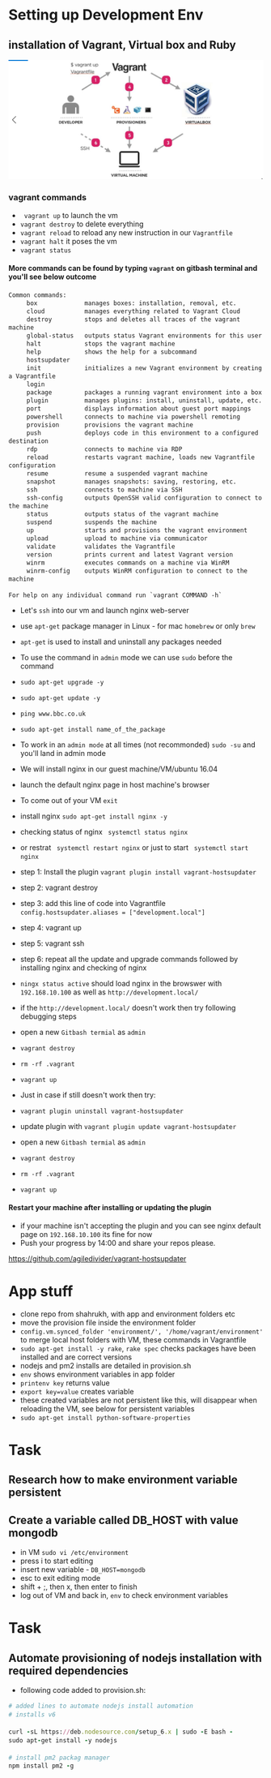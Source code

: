 # Setting up Development Env
## installation of Vagrant, Virtual box and Ruby
![](dev_env.png)

### vagrant commands
- ` vagrant up` to launch the vm
- `vagrant destroy` to delete everything 
- `vagrant reload` to reload any new instruction in our `Vagrantfile`
- `vagrant halt` it poses the vm
- `vagrant status`

#### More commands can be found by typing `vagrant` on gitbash terminal and you'll see below outcome
```
Common commands:
     box             manages boxes: installation, removal, etc.
     cloud           manages everything related to Vagrant Cloud
     destroy         stops and deletes all traces of the vagrant machine
     global-status   outputs status Vagrant environments for this user
     halt            stops the vagrant machine
     help            shows the help for a subcommand
     hostsupdater
     init            initializes a new Vagrant environment by creating a Vagrantfile
     login
     package         packages a running vagrant environment into a box
     plugin          manages plugins: install, uninstall, update, etc.
     port            displays information about guest port mappings
     powershell      connects to machine via powershell remoting
     provision       provisions the vagrant machine
     push            deploys code in this environment to a configured destination
     rdp             connects to machine via RDP
     reload          restarts vagrant machine, loads new Vagrantfile configuration
     resume          resume a suspended vagrant machine
     snapshot        manages snapshots: saving, restoring, etc.
     ssh             connects to machine via SSH
     ssh-config      outputs OpenSSH valid configuration to connect to the machine
     status          outputs status of the vagrant machine
     suspend         suspends the machine
     up              starts and provisions the vagrant environment
     upload          upload to machine via communicator
     validate        validates the Vagrantfile
     version         prints current and latest Vagrant version
     winrm           executes commands on a machine via WinRM
     winrm-config    outputs WinRM configuration to connect to the machine

For help on any individual command run `vagrant COMMAND -h`
```
- Let's `ssh` into our vm and launch nginx web-server
- use `apt-get` package manager in Linux - for mac `homebrew` or only `brew`
- `apt-get` is used to install and uninstall any packages needed
- To use the command in `admin` mode we can use `sudo` before the command
- `sudo apt-get upgrade -y`
- `sudo apt-get update -y`
- `ping www.bbc.co.uk`
- `sudo apt-get install name_of_the_package` 
- To work in an `admin mode` at all times (not recommonded) `sudo -su` and you'll land in admin mode
- We will install nginx in our guest machine/VM/ubuntu 16.04
- launch the default nginx page in host machine's browser
- To come out of your VM `exit`
- install nginx `sudo apt-get install nginx -y`
- checking status of nginx ` systemctl status nginx` 
- or restrat ` systemctl restart nginx` or just to start ` systemctl start nginx` 



- step 1: Install the plugin `vagrant plugin install vagrant-hostsupdater`
- step 2: vagrant destroy
- step 3: add this line of code into Vagrantfile `config.hostsupdater.aliases = ["development.local"]`
- step 4: vagrant up
- step 5: vagrant ssh
- step 6: repeat all the update and upgrade commands followed by installing nginx and checking of nginx
- `ningx status active` should load nginx in the browswer with `192.168.10.100` as well as `http://development.local/`

- if the `http://development.local/` doesn't work then try following debugging steps
- open a new `Gitbash termial` as `admin`
- `vagrant destroy`
- `rm -rf .vagrant`
- `vagrant up`

- Just in case if still doesn't work then try:
- `vagrant plugin uninstall vagrant-hostsupdater`
- update plugin with `vagrant plugin update vagrant-hostsupdater`
- open a new `Gitbash termial` as `admin`
- `vagrant destroy`
- `rm -rf .vagrant`
- `vagrant up`

#### Restart your machine after installing or updating the plugin

- if your machine isn't accepting the plugin and you can see nginx default page on `192.168.10.100` its fine for now
- Push your progress by 14:00 and share your repos please.

https://github.com/agiledivider/vagrant-hostsupdater

# App stuff
- clone repo from shahrukh, with app and environment folders etc
- move the provision file inside the environment folder
- `config.vm.synced_folder 'environment/', '/home/vagrant/environment'` to merge local host folders with VM, these commands in Vagrantfile
- `sudo apt-get install -y rake`, `rake spec` checks packages have been installed and are correct versions
- nodejs and pm2 installs are detailed in provision.sh 
- `env` shows environment variables in app folder
- `printenv key` returns value
- `export key=value` creates variable
- these created variables are not persistent like this, will disappear when reloading the VM, see below for persistent variables
- `sudo apt-get install python-software-properties`

# Task
## Research how to make environment variable persistent
## Create a variable called DB_HOST with value mongodb
- in VM `sudo vi /etc/environment`
- press i to start editing
- insert new variable - `DB_HOST=mongodb`
- esc to exit editing mode
- shift + ;, then x, then enter to finish
- log out of VM and back in, `env` to check environment variables


# Task
## Automate provisioning of nodejs installation with required dependencies
- following code added to provision.sh:
```ruby
# added lines to automate nodejs install automation
# installs v6

curl -sL https://deb.nodesource.com/setup_6.x | sudo -E bash - 
sudo apt-get install -y nodejs

# install pm2 packag manager
npm install pm2 -g 
```
